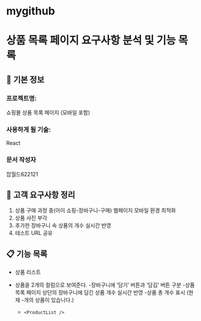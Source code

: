# mygithub
# 상품 목록 페이지 요구사항 분석 및 기능 목록

## 📌 기본 정보
### 프로젝트명:
쇼핑몰 상품 목록 페이지 (모바일 포함) 

### 사용하게 될 기술: 
React

### 문서 작성자
잡월드622121

## 📝 고객 요구사항 정리
1. 상품 구매 과정 중(아이 쇼핑-장바구니-구매) 웹페이지 모바일 환경 최적화
2. 상품 사진 부각
3. 추가한 장바구니 속 상품의 개수 실시간 반영
4. 테스트 URL 공유


## 📋 기능 목록
- 상품 리스트
- 상품을 2개의 컬럼으로 보여준다.
-장바구니에 ‘담기’ 버튼과 ‘담김’ 버튼 구분
-상품 목록 페이지 상단의 장바구니에 담긴 상품 개수 실시간 반영
-상품 총 개수 표시 (현재 -개의 상품이 있습니다.)

  - `<ProductList />`
